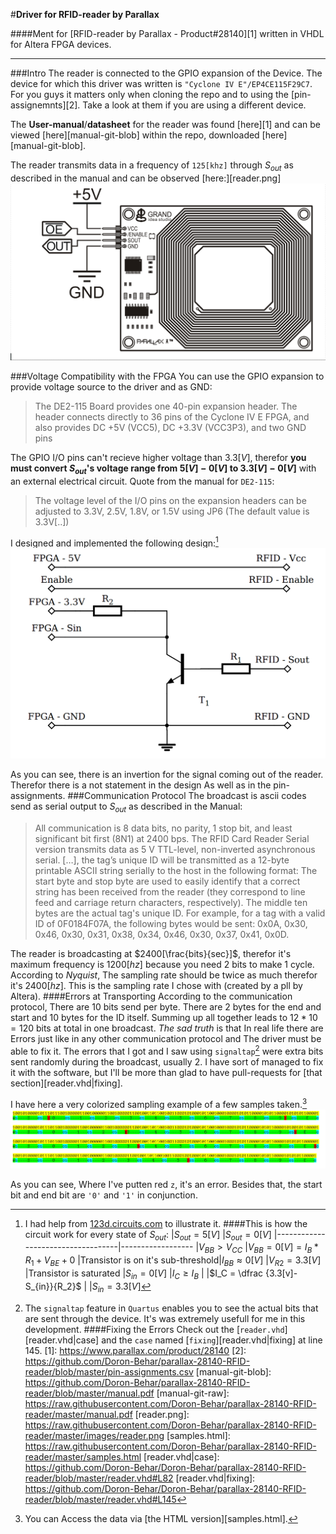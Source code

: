 #**Driver for RFID-reader by Parallax**

####Ment for [RFID-reader by Parallax - Product#28140][1] written in VHDL for Altera FPGA devices.

-------
###Intro
The reader is connected to the GPIO expansion of the Device. The device for which this driver was written is `"Cyclone IV E"/EP4CE115F29C7`. For you guys it matters only when cloning the repo and to using the [pin-assignemnts][2]. Take a look at them if you are using a different device.

The **User-manual**/**datasheet** for the reader was found [here][1] and can be viewed [here][manual-git-blob] within the repo, downloaded [here] [manual-git-blob].

The reader transmits data in a frequency of `125[khz]` through $S_{out}$ as described in the manual and can be observed [here:][reader.png]
![reader](https://raw.githubusercontent.com/Doron-Behar/parallax-28140-RFID-reader/master/images/reader.png)

###Voltage Compatibility with the FPGA
You can use the GPIO expansion to provide voltage source to the driver and as GND:
> The DE2-115 Board provides one 40-pin expansion header. The header connects directly to 36 pins
of the Cyclone IV E FPGA, and also provides DC +5V (VCC5), DC +3.3V (VCC3P3), and two
GND pins

The GPIO I/O pins can't recieve higher voltage than $3.3[V]$, therefor **you must convert $S_{out}$'s voltage range from $5[V] - 0[V]$ to $3.3[V] - 0[V]$** with an external electrical circuit.
Quote from the manual for `DE2-115`:
> The voltage level of the I/O pins on the expansion headers can be adjusted to 3.3V, 2.5V, 1.8V, or
1.5V using JP6 (The default value is 3.3V[..])

I designed and implemented the following design:[^123d-circuits]
![circuit](https://raw.githubusercontent.com/Doron-Behar/parallax-28140-RFID-reader/master/images/circuit.png)
[^123d-circuits]: I had help from [123d.circuits.com](123d.circuits.com) to illustrate it.
####This is how the circuit work for every state of $S_{out}$:
|$S_{out}=5[V]$                     |$S_{out}=0[V]$
|-----------------------------------|------------------
|$V_{BB}>V_{CC}$                    |$V_{BB}=0[V]=I_B*R_1+V_{BE}+0$
|Transistor is on it's sub-threshold|$I_{BB}\approx 0[V]$
|$V_{R2}=3.3[V]$                    |Transistor is saturated
|$S_{in}=0[V]$                      |$I_{C} \geq I_{B}$
|                                   |$I_C = \dfrac {3.3[v]-S_{in}}{R_2}$
|                                   |$S_{in}=3.3[V]$

As you can see, there is an invertion for the signal coming out of the reader. Therefor there is a not statement in the design As well as in the pin-assignments.
###Communication Protocol
The broadcast is ascii codes send as serial output to $S_{out}$ as described in the Manual:
> All communication is 8 data bits, no parity, 1 stop bit, and least
significant bit first (8N1) at 2400 bps. The RFID Card Reader Serial
version transmits data as 5 V TTL-level, non-inverted asynchronous
serial. […], the tag’s unique ID will be transmitted as a 12-byte
printable ASCII string serially to the host in the following format:
The start byte and stop byte are used to easily identify that a
correct string has been received from the reader (they correspond to
line feed and carriage return characters, respectively). The middle
ten bytes are the actual tag's unique ID. For example, for a tag with
a valid ID of 0F0184F07A, the following bytes would be sent: 0x0A,
0x30, 0x46, 0x30, 0x31, 0x38, 0x34, 0x46, 0x30, 0x37, 0x41, 0x0D.

The reader is broadcasting at $2400[\frac{bits}{sec}]$, therefor it's maximum frequency is $1200[hz]$ because you need $2$ bits to make $1$ cycle. According to $Nyquist$, The sampling rate should be twice as much therefor it's $2400[hz]$. This is the sampling rate I chose with (created by a pll by Altera).
####Errors at Transporting
According to the communication protocol, There are $10$ bits send per byte. There are $2$ bytes for the end and start and $10$ bytes for the ID itself. Summing up all together leads to $12*10=120$ bits at total in one broadcast. 
*The sad truth* is that In real life there are Errors just like in any other communication protocol and The driver must be able to fix it. The errors that I got and I saw using `signaltap`[^stp] were extra bits sent randomly during the broadcast, usually $2$. I have sort of managed to fix it with the software, but I'll be more than glad to have pull-requests for [that section][reader.vhd|fixing].

I have here a very colorized sampling example of a few samples taken.[^samples-html]
![samples](https://raw.githubusercontent.com/Doron-Behar/parallax-28140-RFID-reader/master/images/samples.png)
[^samples-html]: You can Access the data via [the HTML version][samples.html]. 

As you can see, Where I've putten red `z`, it's an error. Besides that, the start bit and end bit are `'0'` and `'1'` in conjunction.
[^stp]: The `signaltap` feature in `Quartus` enables you to see the actual bits that are sent through the device. It's was extremely usefull for me in this development.
####Fixing the Errors
Check out the [`reader.vhd`][reader.vhd|case] and the `case` named [`fixing`][reader.vhd|fixing] at line 145.
[1]: https://www.parallax.com/product/28140
[2]: https://github.com/Doron-Behar/parallax-28140-RFID-reader/blob/master/pin-assignments.csv
[manual-git-blob]: https://github.com/Doron-Behar/parallax-28140-RFID-reader/blob/master/manual.pdf
[manual-git-raw]: https://raw.githubusercontent.com/Doron-Behar/parallax-28140-RFID-reader/master/manual.pdf
[reader.png]: https://raw.githubusercontent.com/Doron-Behar/parallax-28140-RFID-reader/master/images/reader.png
[samples.html]: https://raw.githubusercontent.com/Doron-Behar/parallax-28140-RFID-reader/master/samples.html
[reader.vhd|case]: https://github.com/Doron-Behar/Doron-Behar/parallax-28140-RFID-reader/blob/master/reader.vhd#L82
[reader.vhd|fixing]: https://github.com/Doron-Behar/Doron-Behar/parallax-28140-RFID-reader/blob/master/reader.vhd#L145
